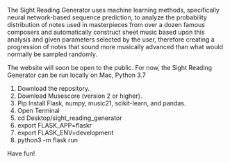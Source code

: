 The Sight Reading Generator uses machine learning methods, specifically neural network-based sequence prediction, to analyze the probability distribution of notes used in masterpieces from over a dozen famous composers and automatically construct sheet music based upon this analysis and given parameters selected by the user, therefore creating a progression of notes that sound more musically advanced than what would normally be sampled randomly. 

The website will soon be open to the public. For now, the Sight Reading Generator can be run locally on Mac, Python 3.7
1. Download the repository.
2. Download Musescore (version 2 or higher). 
3. Pip Install Flask, numpy, music21, scikit-learn, and pandas. 
4. Open Terminal
5. cd Desktop/sight_reading_generator
6. export FLASK_APP=flaskr
7. export FLASK_ENV=development
8. python3 -m flask run

Have fun!

